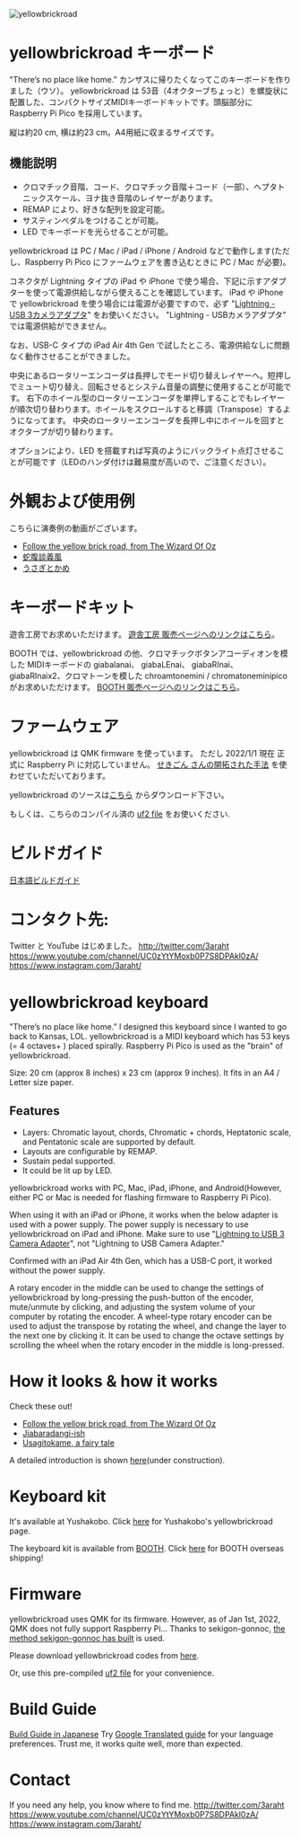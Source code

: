 ![yellowbrickroad](https://i.imgur.com/sy1wYZo.jpg)

# yellowbrickroad キーボード
"There’s no place like home.” カンザスに帰りたくなってこのキーボードを作りました（ウソ）。
yellowbrickroad は 53音（4オクターブちょっと）を螺旋状に配置した、コンパクトサイズMIDIキーボードキットです。頭脳部分に Raspberry Pi Pico を採用しています。

縦は約20 cm, 横は約23 cm。A4用紙に収まるサイズです。

## 機能説明
- クロマチック音階、コード、クロマチック音階＋コード（一部）、ヘプタトニックスケール、ヨナ抜き音階のレイヤーがあります。
- REMAP により、好きな配列を設定可能。
- サスティンペダルをつけることが可能。
- LED でキーボードを光らせることが可能。

yellowbrickroad は PC / Mac / iPad / iPhone / Android などで動作します(ただし、Raspberry Pi Pico にファームウェアを書き込むときに PC / Mac が必要)。

コネクタが Lightning タイプの iPad や iPhone で使う場合、下記に示すアダプターを使って電源供給しながら使えることを確認しています。
iPad や iPhone で yellowbrickroad を使う場合には電源が必要ですので、必ず "[Lightning - USB 3カメラアダプタ](https://www.apple.com/jp/shop/product/MK0W2AM/A/)" をお使いください。
"Lightning - USBカメラアダプタ" では電源供給ができません。

なお、USB-C タイプの iPad Air 4th Gen で試したところ、電源供給なしに問題なく動作させることができました。

中央にあるロータリーエンコーダは長押しでモード切り替えレイヤーへ。短押しでミュート切り替え、回転させるとシステム音量の調整に使用することが可能です。
右下のホイール型のロータリーエンコーダを単押しすることでもレイヤーが順次切り替わります。ホイールをスクロールすると移調（Transpose）するようになってます。
中央のロータリーエンコーダを長押し中にホイールを回すとオクターブが切り替わります。

オプションにより、LED を搭載すれば写真のようにバックライト点灯させることが可能です（LEDのハンダ付けは難易度が高いので、ご注意ください）。

# 外観および使用例
こちらに演奏例の動画がございます。
- [Follow the yellow brick road, from The Wizard Of Oz](https://youtu.be/TO6dwkSabww)
- [蛇腹談義風](https://youtu.be/xUlreAdGRG4)
- [うさぎとかめ](https://youtu.be/I4V0zeB1fko)

# キーボードキット
遊舎工房でお求めいただけます。
[遊舎工房 販売ページへのリンクはこちら](https://shop.yushakobo.jp/collections/keyboard/products/3442)。

BOOTH では、yellowbrickroad の他、クロマチックボタンアコーディオンを模した MIDIキーボードの giabalanai、 giabaLEnai、 giabaRInai、 giabaRInaix2、クロマトーンを模した chroamtonemini / chromatoneminipico がお求めいただけます。
[BOOTH 販売ページへのリンクはこちら](https://3araht.booth.pm/)。

# ファームウェア

yellowbrickroad は QMK firmware を使っています。
ただし 2022/1/1 現在 正式に Raspberry Pi に対応していません。
[せきごん さんの開拓された手法](https://scrapbox.io/self-made-kbds-ja/RP2040対応のQMK(非公式)を動かす) を使わせていただいております。

yellowbrickroad のソースは[こちら](https://github.com/3araht/yellowbrickroad/blob/main/temp/qmk_firmware/keyboards/yellowbrickroad) からダウンロード下さい。

もしくは、こちらのコンパイル済の [uf2 file](https://github.com/3araht/yellowbrickroad/blob/main/yellowbrickroad_led.uf2) をお使いください.

# ビルドガイド

[日本語ビルドガイド](https://github.com/3araht/yellowbrickroad/blob/main/docs/build.md)

# コンタクト先:
Twitter と YouTube はじめました。
http://twitter.com/3araht
https://www.youtube.com/channel/UC0zYtYMoxb0P7S8DPAkl0zA/
https://www.instagram.com/3araht/


# yellowbrickroad keyboard
"There’s no place like home.” I designed this keyboard since I wanted to go back to Kansas, LOL.
yellowbrickroad is a MIDI keyboard which has 53 keys (= 4 octaves+ ) placed spirally. Raspberry Pi Pico is used as the "brain" of yellowbrickroad.

Size: 20 cm (approx 8 inches) x 23 cm (approx 9 inches).
It fits in an A4 / Letter size paper.

## Features
- Layers: Chromatic layout, chords, Chromatic + chords, Heptatonic scale, and Pentatonic scale are supported by default.
- Layouts are configurable by REMAP.
- Sustain pedal supported.
- It could be lit up by LED.

yellowbrickroad works with PC, Mac, iPad, iPhone, and Android(However, either PC or Mac is needed for flashing firmware to Raspberry Pi Pico).

When using it with an iPad or iPhone, it works when the below adapter is used with a power supply. The power supply is necessary to use yellowbrickroad on iPad and iPhone. Make sure to use "[Lightning to USB 3 Camera Adapter](https://www.apple.com/shop/product/MK0W2AM/A/)", not "Lightning to USB Camera Adapter."

Confirmed with an iPad Air 4th Gen, which has a USB-C port, it worked without the power supply.

A rotary encoder in the middle can be used to change the settings of yellowbrickroad by long-pressing the push-button of the encoder, mute/unmute by clicking, and adjusting the system volume of your computer by rotating the encoder.
A wheel-type rotary encoder can be used to adjust the transpose by rotating the wheel, and change the layer to the next one by clicking it.  It can be used to change the octave settings by scrolling the wheel when the rotary encoder in the middle is long-pressed.

# How it looks & how it works
Check these out!
- [Follow the yellow brick road, from The Wizard Of Oz](https://youtu.be/TO6dwkSabww)
- [Jiabaradangi-ish](https://youtu.be/xUlreAdGRG4)
- [Usagitokame, a fairy tale](https://youtu.be/I4V0zeB1fko)

A detailed introduction is shown [here]()(under construction).

# Keyboard kit
It's available at Yushakobo.
Click [here](https://shop.yushakobo.jp/collections/keyboard/products/3442) for Yushakobo's yellowbrickroad page.

The keyboard kit is available from [BOOTH](https://3araht.booth.pm/).
Click [here](https://www.tenso.com/en/static/lp_shop_booth) for BOOTH overseas shipping!


# Firmware

yellowbrickroad uses QMK for its firmware. However, as of Jan 1st, 2022, QMK does not fully support Raspberry Pi...
Thanks to sekigon-gonnoc, [the method sekigon-gonnoc has built](https://scrapbox.io/self-made-kbds-ja/RP2040対応のQMK(非公式)を動かす) is used.

Please download yellowbrickroad codes from [here](https://github.com/3araht/yellowbrickroad/blob/main/temp/qmk_firmware/keyboards/yellowbrickroad).

Or, use this pre-compiled [uf2 file](https://github.com/3araht/yellowbrickroad/blob/main/yellowbrickroad_led.uf2) for your convenience.

# Build Guide

[Build Guide in Japanese](https://github.com/3araht/yellowbrickroad/blob/main/docs/build.md)
Try [Google Translated guide](https://translate.google.com/translate?sl=ja&tl=en&u=https://github.com/3araht/yellowbrickroad/blob/main/docs/build.md) for your language preferences. Trust me, it works quite well, more than expected.

# Contact
If you need any help, you know where to find me.
http://twitter.com/3araht
https://www.youtube.com/channel/UC0zYtYMoxb0P7S8DPAkl0zA/
https://www.instagram.com/3araht/

